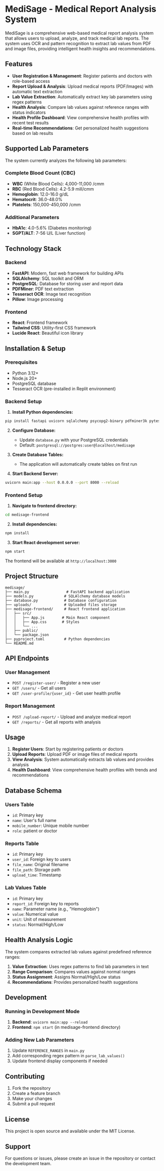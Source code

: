 
# MediSage - Medical Report Analysis System

MediSage is a comprehensive web-based medical report analysis system that allows users to upload, analyze, and track medical lab reports. The system uses OCR and pattern recognition to extract lab values from PDF and image files, providing intelligent health insights and recommendations.

## Features

- **User Registration & Management**: Register patients and doctors with role-based access
- **Report Upload & Analysis**: Upload medical reports (PDF/Images) with automatic text extraction
- **Lab Value Extraction**: Automatically extract key lab parameters using regex patterns
- **Health Analysis**: Compare lab values against reference ranges with status indicators
- **Health Profile Dashboard**: View comprehensive health profiles with recent test results
- **Real-time Recommendations**: Get personalized health suggestions based on lab results

## Supported Lab Parameters

The system currently analyzes the following lab parameters:

### Complete Blood Count (CBC)
- **WBC** (White Blood Cells): 4,000-11,000 /cmm
- **RBC** (Red Blood Cells): 4.2-5.9 mill/cmm  
- **Hemoglobin**: 12.0-16.0 g/dL
- **Hematocrit**: 36.0-48.0%
- **Platelets**: 150,000-450,000 /cmm

### Additional Parameters
- **HbA1c**: 4.0-5.6% (Diabetes monitoring)
- **SGPT/ALT**: 7-56 U/L (Liver function)

## Technology Stack

### Backend
- **FastAPI**: Modern, fast web framework for building APIs
- **SQLAlchemy**: SQL toolkit and ORM
- **PostgreSQL**: Database for storing user and report data
- **PDFMiner**: PDF text extraction
- **Tesseract OCR**: Image text recognition
- **Pillow**: Image processing

### Frontend
- **React**: Frontend framework
- **Tailwind CSS**: Utility-first CSS framework
- **Lucide React**: Beautiful icon library

## Installation & Setup

### Prerequisites
- Python 3.12+
- Node.js 20+
- PostgreSQL database
- Tesseract OCR (pre-installed in Replit environment)

### Backend Setup

1. **Install Python dependencies:**
```bash
pip install fastapi uvicorn sqlalchemy psycopg2-binary pdfminer3k pytesseract pillow python-multipart
```

2. **Configure Database:**
   - Update `database.py` with your PostgreSQL credentials
   - Default: `postgresql://postgres:user@localhost/medisage`

3. **Create Database Tables:**
   - The application will automatically create tables on first run

4. **Start Backend Server:**
```bash
uvicorn main:app --host 0.0.0.0 --port 8000 --reload
```

### Frontend Setup

1. **Navigate to frontend directory:**
```bash
cd medisage-frontend
```

2. **Install dependencies:**
```bash
npm install
```

3. **Start React development server:**
```bash
npm start
```

The frontend will be available at `http://localhost:3000`

## Project Structure

```
medisage/
├── main.py                 # FastAPI backend application
├── models.py              # SQLAlchemy database models
├── database.py            # Database configuration
├── uploads/               # Uploaded files storage
├── medisage-frontend/     # React frontend application
│   ├── src/
│   │   ├── App.js        # Main React component
│   │   ├── App.css       # Styles
│   │   └── ...
│   ├── public/
│   └── package.json
├── pyproject.toml         # Python dependencies
└── README.md
```

## API Endpoints

### User Management
- `POST /register-user/` - Register a new user
- `GET /users/` - Get all users
- `GET /user-profile/{user_id}` - Get user health profile

### Report Management  
- `POST /upload-report/` - Upload and analyze medical report
- `GET /reports/` - Get all reports with analysis

## Usage

1. **Register Users**: Start by registering patients or doctors
2. **Upload Reports**: Upload PDF or image files of medical reports
3. **View Analysis**: System automatically extracts lab values and provides analysis
4. **Health Dashboard**: View comprehensive health profiles with trends and recommendations

## Database Schema

### Users Table
- `id`: Primary key
- `name`: User's full name
- `mobile_number`: Unique mobile number
- `role`: patient or doctor

### Reports Table
- `id`: Primary key
- `user_id`: Foreign key to users
- `file_name`: Original filename
- `file_path`: Storage path
- `upload_time`: Timestamp

### Lab Values Table
- `id`: Primary key
- `report_id`: Foreign key to reports
- `name`: Parameter name (e.g., "Hemoglobin")
- `value`: Numerical value
- `unit`: Unit of measurement
- `status`: Normal/High/Low

## Health Analysis Logic

The system compares extracted lab values against predefined reference ranges:

1. **Value Extraction**: Uses regex patterns to find lab parameters in text
2. **Range Comparison**: Compares values against normal ranges
3. **Status Assignment**: Assigns Normal/High/Low status
4. **Recommendations**: Provides personalized health suggestions

## Development

### Running in Development Mode

1. **Backend**: `uvicorn main:app --reload`
2. **Frontend**: `npm start` (in medisage-frontend directory)

### Adding New Lab Parameters

1. Update `REFERENCE_RANGES` in `main.py`
2. Add corresponding regex pattern in `parse_lab_values()`
3. Update frontend display components if needed

## Contributing

1. Fork the repository
2. Create a feature branch
3. Make your changes
4. Submit a pull request

## License

This project is open source and available under the MIT License.

## Support

For questions or issues, please create an issue in the repository or contact the development team.
